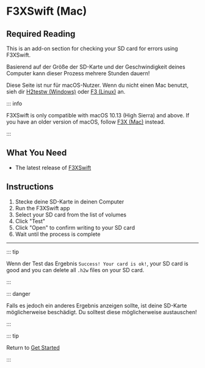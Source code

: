 # F3XSwift (Mac)

## Required Reading

This is an add-on section for checking your SD card for errors using F3XSwift.

Basierend auf der Größe der SD-Karte und der Geschwindigkeit deines Computer kann dieser Prozess mehrere Stunden dauern!

Diese Seite ist nur für macOS-Nutzer. Wenn du nicht einen Mac benutzt, sieh dir [H2testw (Windows)](h2testw-\(windows\)) oder [F3 (Linux)](f3-\(linux\)) an.

::: info

F3XSwift is only compatible with macOS 10.13 (High Sierra) and above. If you have an older version of macOS, follow [F3X (Mac)](f3x-\(mac\)) instead.

:::

## What You Need

- The latest release of [F3XSwift](https://github.com/vrunkel/F3XSwift/releases/latest)

## Instructions

1. Stecke deine SD-Karte in deinen Computer
2. Run the F3XSwift app
3. Select your SD card from the list of volumes
4. Click "Test"
5. Click "Open" to confirm writing to your SD card
6. Wait until the process is complete

___

::: tip

Wenn der Test das Ergebnis `Success! Your card is ok!`, your SD card is good and you can delete all `.h2w` files on your SD card.

:::

::: danger

Falls es jedoch ein anderes Ergebnis anzeigen sollte, ist deine SD-Karte möglicherweise beschädigt. Du solltest diese möglicherweise austauschen!

:::

::: tip

Return to [Get Started](get-started)

:::

